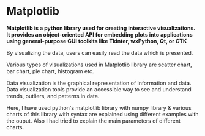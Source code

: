 # Matplotlib

<b> Matplotlib is a python library used for creating interactive visualizations. It provides an object-oriented API for embedding plots into applications using general-purpose GUI toolkits like Tkinter, wxPython, Qt, or GTK </b> <br>

By visualizing the data, users can easily read the data which is presented. <br>

Various types of visualizations used in Matplotlib library are scatter chart, bar chart, pie chart, histogram etc. <br>

Data visualization is the graphical representation of information and data. <br>
Data visualization tools provide an accessible way to see and understand trends, outliers, and patterns in data. <br>

Here, I have used python's matplotlib library with numpy library & various charts of this library with syntax are explained using different examples with the ouput.
Also I had tried to explain the main parameters of different charts. 
